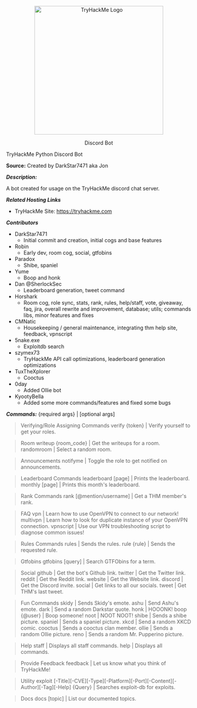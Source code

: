 <p align="center"><img src="https://assets.tryhackme.com/img/THMlogo.png" width="350" title="TryHackMe Logo"></p>
<p align="center">Discord Bot</p>
TryHackMe Python Discord Bot

**Source:** Created by DarkStar7471 aka Jon


***Description:***

​A bot created for usage on the TryHackMe discord chat server.


***Related Hosting Links***

- TryHackMe Site: https://tryhackme.com



***Contributors***

- DarkStar7471
  - Initial commit and creation, initial cogs and base features
- Robin
  - Early dev, room cog, social, gtfobins
- Paradox
  - Shibe, spaniel
- Yume
  - Boop and honk
- Dan @SherlockSec
  - Leaderboard generation, tweet command
- Horshark
  - Room cog, role sync, stats, rank, rules, help/staff, vote, giveaway, faq, jira, overall rewrite and improvement, database; utils; commands libs, minor features and fixes
- CMNatic
  - Housekeeping / general maintenance, integrating thm help site, feedback, vpnscript
- 5nake.exe
  - Exploitdb search
- szymex73
  - TryHackMe API call optimizations, leaderboard generation optimizations
- TuxTheXplorer
  - Cooctus
- 0day
  - Added Ollie bot
- KyootyBella
  - Added some more commands/features and fixed some bugs


***Commands:***
{required args} | [optional args]

> Verifying/Role Assigning Commands
verify {token} | Verify yourself to get your roles.

> Room
writeup {room_code} | Get the writeups for a room.
randomroom | Select a random room.

> Announcements
notifyme | Toggle the role to get notified on announcements.

> Leaderboard Commands
leaderboard [page] | Prints the leaderboard.
monthly [page] | Prints this month's leaderboard.

> Rank Commands
rank [@mention/username] | Get a THM member's rank.

> FAQ
vpn | Learn how to use OpenVPN to connect to our network!
multivpn | Learn how to look for duplicate instance of your OpenVPN connection.
vpnscript | Use our VPN troubleshooting script to diagnose common issues!

> Rules Commands
rules | Sends the rules.
rule {rule} | Sends the requested rule.

> Gtfobins
gtfobins [query] | Search GTFObins for a term.

> Social
github | Get the bot's Github link.
twitter | Get the Twitter link.
reddit | Get the Reddit link.
website | Get the Website link.
discord | Get the Discord invite.
social | Get links to all our socials.
tweet | Get THM's last tweet.

> Fun Commands
skidy | Sends Skidy's emote.
ashu | Send Ashu's emote.
dark | Send a random Darkstar quote.
honk | HOOONK!
boop {@user} | Boop someone!
noot | NOOT NOOT!
shibe | Sends a shibe picture.
spaniel | Sends a spaniel picture.
xkcd | Send a random XKCD comic.
cooctus | Sends a cooctus clan member.
ollie | Sends a random Ollie picture.
reno | Sends a random Mr. Pupperino picture.

> Help
staff | Displays all staff commands.
help | Displays all commands.

> Provide Feedback
feedback | Let us know what you think of TryHackMe!

> Utility
exploit [-Title][-CVE][-Type][-Platform][-Port][-Content][-Author][-Tag][-Help] {Query} | Searches exploit-db for exploits.

> Docs
docs [topic] | List our documented topics.
